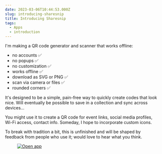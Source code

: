 ```yaml
---
date: 2023-03-06T10:44:53.000Z
slug: introducing-sharesnip
title: Introducing Sharesnip
tags:
  - Apps
  - introduction
---
```

I'm making a QR code generator and scanner that works offline:

* no accounts ✅
* no popups ✅
* no customization ✅
* works offline ✅
* download as SVG or PNG ✅
* scan via camera or files ✅
* rounded corners ✅

It's designed to be a simple, pain-free way to quickly create codes that look nice. Will eventually be possible to save in a collection and sync across devices…

You might use it to create a QR code for event links, social media profiles, Wi-Fi access, contact info. Someday, I hope to incorporate custom icons.

To break with tradition a bit, this is unfinished and will be shaped by feedback from people who use it; would love to hear what you think.

<figure><a href="https://rosano.ca/qr"><img alt="Open app" src="http://static.rosano.ca/_shared/_RCSAppButton.svg" /></a></figure>
